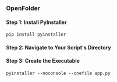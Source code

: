 ### OpenFolder
#### Step 1: Install PyInstaller
`pip install pyinstaller`
#### Step 2: Navigate to Your Script's Directory
#### Step 3: Create the Executable
`pyinstaller --noconsole --onefile app.py`
